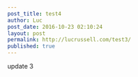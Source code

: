 ```yaml
---
post_title: test4
author: Luc
post_date: 2016-10-23 02:10:24
layout: post
permalink: http://lucrussell.com/test3/
published: true
---
```

update 3